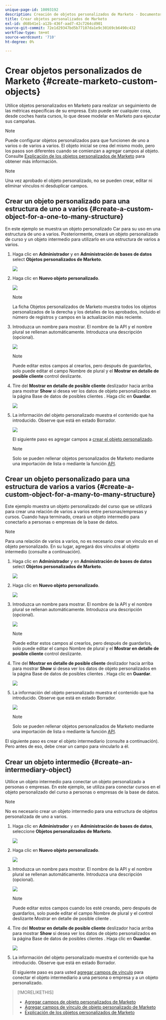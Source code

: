 ```yaml
---
unique-page-id: 10093192
description: Creación de objetos personalizados de Marketo - Documentos de Marketo - Documentación del producto
title: Crear objetos personalizados de Marketo
exl-id: d68b41e1-a12b-436f-aad7-42c7264cd901
source-git-commit: 72e1d29347bd5b77107da1e9c30169cb6490c432
workflow-type: tm+mt
source-wordcount: '710'
ht-degree: 0%

---
```


# Crear objetos personalizados de Marketo {#create-marketo-custom-objects}

Utilice objetos personalizados en Marketo para realizar un seguimiento de las métricas específicas de su empresa. Esto puede ser cualquier cosa, desde coches hasta cursos, lo que desee modelar en Marketo para ejecutar sus campañas.

>[!NOTE]
>
>Puede configurar objetos personalizados para que funcionen de uno a varios o de varios a varios. El objeto inicial se crea del mismo modo, pero los pasos son diferentes cuando se comienzan a agregar campos al objeto. Consulte  [Explicación de los objetos personalizados de Marketo](/help/marketo/product-docs/administration/marketo-custom-objects/understanding-marketo-custom-objects.md) para obtener más información.

>[!NOTE]
>
>Una vez aprobado el objeto personalizado, no se pueden crear, editar ni eliminar vínculos ni desduplicar campos.

## Crear un objeto personalizado para una estructura de uno a varios {#create-a-custom-object-for-a-one-to-many-structure}

En este ejemplo se muestra un objeto personalizado Car para su uso en una estructura de uno a varios. Posteriormente, creará un objeto personalizado de curso y un objeto intermedio para utilizarlo en una estructura de varios a varios.

1. Haga clic en **Administrador** y en **Administración de bases de datos** select **Objetos personalizados de Marketo**.

   ![](assets/image2016-1-18-13-3a12-3a19.png)

1. Haga clic en **Nuevo objeto personalizado**.

   ![](assets/image2016-5-18-16-3a28-3a4.png)

   >[!NOTE]
   >
   >La ficha Objetos personalizados de Marketo muestra todos los objetos personalizados de la derecha y los detalles de los aprobados, incluido el número de registros y campos en la actualización más reciente.

1. Introduzca un nombre para mostrar. El nombre de la API y el nombre plural se rellenan automáticamente. Introduzca una descripción (opcional).

   ![](assets/image2015-9-15-16-3a29-3a17.png)

   >[!NOTE]
   >
   >Puede editar estos campos al crearlos, pero después de guardarlos, solo puede editar el campo Nombre de plural y el **Mostrar en detalle de posible cliente** control deslizante.

1. Tire del **Mostrar en detalle de posible cliente** deslizador hacia arriba para mostrar **Show** si desea ver los datos de objeto personalizados en la página Base de datos de posibles clientes . Haga clic en **Guardar**.

   ![](assets/image2015-9-15-16-3a32-3a2.png)

1. La información del objeto personalizado muestra el contenido que ha introducido. Observe que está en estado Borrador.

   ![](assets/image2015-9-15-16-3a38-3a22.png)

   El siguiente paso es agregar campos a [crear el objeto personalizado](/help/marketo/product-docs/administration/marketo-custom-objects/add-marketo-custom-object-fields.md).

   >[!NOTE]
   >
   >Solo se pueden rellenar objetos personalizados de Marketo mediante una importación de lista o mediante la función [API](https://developers.marketo.com/documentation/rest/).

## Crear un objeto personalizado para una estructura de varios a varios {#create-a-custom-object-for-a-many-to-many-structure}

Este ejemplo muestra un objeto personalizado del curso que se utilizará para crear una relación de varios a varios entre personas/empresas y cursos. Cuando haya terminado, creará un objeto intermedio para conectarlo a personas o empresas de la base de datos.

>[!NOTE]
>
>Para una relación de varios a varios, no es necesario crear un vínculo en el objeto personalizado. En su lugar, agregará dos vínculos al objeto intermedio (consulte a continuación).

1. Haga clic en **Administrador** y en **Administración de bases de datos** select **Objetos personalizados de Marketo**.

   ![](assets/image2016-1-18-13-3a16-3a25.png)

1. Haga clic en **Nuevo objeto personalizado**.

   ![](assets/image2016-5-18-16-3a32-3a42.png)

1. Introduzca un nombre para mostrar. El nombre de la API y el nombre plural se rellenan automáticamente. Introduzca una descripción (opcional).

   ![](assets/image2016-1-14-13-3a38-3a46.png)

   >[!NOTE]
   >
   >Puede editar estos campos al crearlos, pero después de guardarlos, solo puede editar el campo Nombre de plural y el **Mostrar en detalle de posible cliente** control deslizante.

1. Tire del **Mostrar en detalle de posible cliente** deslizador hacia arriba para mostrar **Show** si desea ver los datos de objeto personalizados en la página Base de datos de posibles clientes . Haga clic en **Guardar**.

   ![](assets/image2016-1-14-13-3a42-3a56.png)

1. La información del objeto personalizado muestra el contenido que ha introducido. Observe que está en estado Borrador.

   ![](assets/image2016-1-18-8-3a38-3a58.png)

   >[!NOTE]
   >
   >Solo se pueden rellenar objetos personalizados de Marketo mediante una importación de lista o mediante la función [API](https://developers.marketo.com/documentation/rest/).

El siguiente paso es crear el objeto intermediario (consulte a continuación). Pero antes de eso, debe crear un campo para vincularlo a él.

## Crear un objeto intermedio {#create-an-intermediary-object}

Utilice un objeto intermedio para conectar un objeto personalizado a personas o empresas. En este ejemplo, se utiliza para conectar cursos en el objeto personalizado del curso a personas o empresas de la base de datos.

>[!NOTE]
>
>No es necesario crear un objeto intermedio para una estructura de objetos personalizada de uno a varios.

1. Haga clic en **Administrador** y en **Administración de bases de datos**, seleccione **Objetos personalizados de Marketo**.

   ![](assets/image2016-1-18-13-3a17-3a40.png)

1. Haga clic en **Nuevo objeto personalizado**.

   ![](assets/image2016-5-18-16-3a33-3a16.png)

1. Introduzca un nombre para mostrar. El nombre de la API y el nombre plural se rellenan automáticamente. Introduzca una descripción (opcional).

   ![](assets/image2016-1-14-14-3a10-3a44.png)

   >[!NOTE]
   >
   >Puede editar estos campos cuando los esté creando, pero después de guardarlos, solo puede editar el campo Nombre de plural y el control deslizante Mostrar en detalle de posible cliente .

1. Tire del **Mostrar en detalle de posible cliente** deslizador hacia arriba para mostrar **Show** si desea ver los datos de objeto personalizados en la página Base de datos de posibles clientes . Haga clic en **Guardar**.

   ![](assets/image2016-1-14-14-3a12-3a49.png)

1. La información del objeto personalizado muestra el contenido que ha introducido. Observe que está en estado Borrador.

   El siguiente paso es para usted [agregar campos de vínculo](/help/marketo/product-docs/administration/marketo-custom-objects/add-marketo-custom-object-link-fields.md) para conectar el objeto intermediario a una persona o empresa y a un objeto personalizado.

>[!MORELIKETHIS]
>
>* [Agregar campos de objeto personalizados de Marketo](/help/marketo/product-docs/administration/marketo-custom-objects/add-marketo-custom-object-fields.md)
>* [Agregar campos de vínculo de objeto personalizado de Marketo](/help/marketo/product-docs/administration/marketo-custom-objects/add-marketo-custom-object-link-fields.md)
>* [Explicación de los objetos personalizados de Marketo](/help/marketo/product-docs/administration/marketo-custom-objects/understanding-marketo-custom-objects.md)

